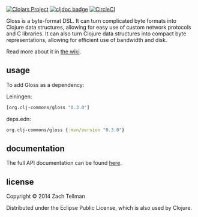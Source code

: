 [![Clojars Project](https://img.shields.io/clojars/v/gloss.svg)](https://clojars.org/org.clj-commons/gloss)
[![cljdoc badge](https://cljdoc.org/badge/gloss/gloss)](https://cljdoc.org/d/org.clj-commons/gloss)
[![CircleCI](https://circleci.com/gh/clj-commons/gloss.svg?style=svg)](https://circleci.com/gh/clj-commons/gloss)

Gloss is a byte-format DSL. It can turn complicated byte formats into Clojure data structures, allowing
for easy use of custom network protocols and C libraries.  It can also turn Clojure data structures into
compact byte representations, allowing for efficient use of bandwidth and disk.

Read more about it in [the wiki](https://github.com/clj-commons/gloss/wiki).

## usage

To add Gloss as a dependency:

Leiningen:
```clojure
[org.clj-commons/gloss "0.3.0"]
```

deps.edn:
```clojure
org.clj-commons/gloss {:mvn/version "0.3.0"}
```

## documentation

The full API documentation can be found [here](https://cljdoc.org/d/org.clj-commons/gloss).

## license

Copyright © 2014 Zach Tellman

Distributed under the Eclipse Public License, which is also used by Clojure.
